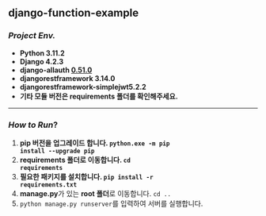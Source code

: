 django-function-example
---
### _Project Env._
* **Python 3.11.2**
* **Django 4.2.3**
* **django-allauth <U>0.51.0</U>**
* **djangorestframework 3.14.0**
* **djangorestframework-simplejwt5.2.2**
* **기타 모듈 버전은 requirements 폴더를 확인해주세요.**
---
### _How to Run_?
1. **pip 버전을 업그레이드 합니다. <code>python.exe -m pip install --upgrade pip</code>**
2. **requirements 폴더로 이동합니다. <code>cd requirements</code>**
3. **필요한 패키지를 설치합니다. <code>pip install -r requirements.txt</code>**
4. **manage.py**가 있는 **root 폴더**로 이동합니다. <code>cd ..</code>
5. <code>python manage.py runserver</code>를 입력하여 서버를 실행합니다.